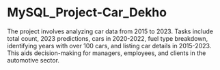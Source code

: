 # MySQL_Project-Car_Dekho
The project involves analyzing car data from 2015 to 2023. Tasks include total count, 2023 predictions, cars in 2020-2022, fuel type breakdown, identifying years with over 100 cars, and listing car details in 2015-2023. This aids decision-making for managers, employees, and clients in the automotive sector.
